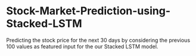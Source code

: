 # Stock-Market-Prediction-using-Stacked-LSTM
Predicting the stock price for the next 30 days by considering the previous 100 values as featured input for the our Stacked LSTM model.
